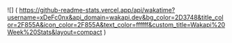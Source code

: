 ![]
(
https://github-readme-stats.vercel.app/api/wakatime?username=xDeFc0nx&api_domain=wakapi.dev&bg_color=2D3748&title_color=2F855A&icon_color=2F855A&text_color=ffffff&custom_title=Wakapi%20Week%20Stats&layout=compact
)
